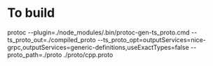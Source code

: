 # To build

protoc --plugin=./node_modules/.bin/protoc-gen-ts_proto.cmd --ts_proto_out=./compiled_proto --ts_proto_opt=outputServices=nice-grpc,outputServices=generic-definitions,useExactTypes=false --proto_path=./proto ./proto/cpp.proto
